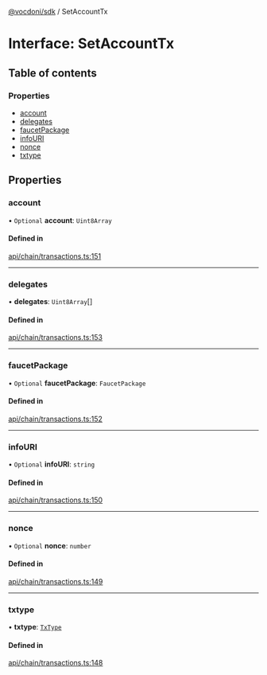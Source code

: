 [@vocdoni/sdk](/sdk) / SetAccountTx

# Interface: SetAccountTx

## Table of contents

### Properties

- [account](SetAccountTx#account)
- [delegates](SetAccountTx#delegates)
- [faucetPackage](SetAccountTx#faucetpackage)
- [infoURI](SetAccountTx#infouri)
- [nonce](SetAccountTx#nonce)
- [txtype](SetAccountTx#txtype)

## Properties

### account

• `Optional` **account**: `Uint8Array`

#### Defined in

[api/chain/transactions.ts:151](https://github.com/vocdoni/vocdoni-sdk/blob/ee6390524b82e6ef535da03c0e3bb826e450e622/src/api/chain/transactions.ts#L151)

___

### delegates

• **delegates**: `Uint8Array`[]

#### Defined in

[api/chain/transactions.ts:153](https://github.com/vocdoni/vocdoni-sdk/blob/ee6390524b82e6ef535da03c0e3bb826e450e622/src/api/chain/transactions.ts#L153)

___

### faucetPackage

• `Optional` **faucetPackage**: `FaucetPackage`

#### Defined in

[api/chain/transactions.ts:152](https://github.com/vocdoni/vocdoni-sdk/blob/ee6390524b82e6ef535da03c0e3bb826e450e622/src/api/chain/transactions.ts#L152)

___

### infoURI

• `Optional` **infoURI**: `string`

#### Defined in

[api/chain/transactions.ts:150](https://github.com/vocdoni/vocdoni-sdk/blob/ee6390524b82e6ef535da03c0e3bb826e450e622/src/api/chain/transactions.ts#L150)

___

### nonce

• `Optional` **nonce**: `number`

#### Defined in

[api/chain/transactions.ts:149](https://github.com/vocdoni/vocdoni-sdk/blob/ee6390524b82e6ef535da03c0e3bb826e450e622/src/api/chain/transactions.ts#L149)

___

### txtype

• **txtype**: [`TxType`](../enums/TxType)

#### Defined in

[api/chain/transactions.ts:148](https://github.com/vocdoni/vocdoni-sdk/blob/ee6390524b82e6ef535da03c0e3bb826e450e622/src/api/chain/transactions.ts#L148)
